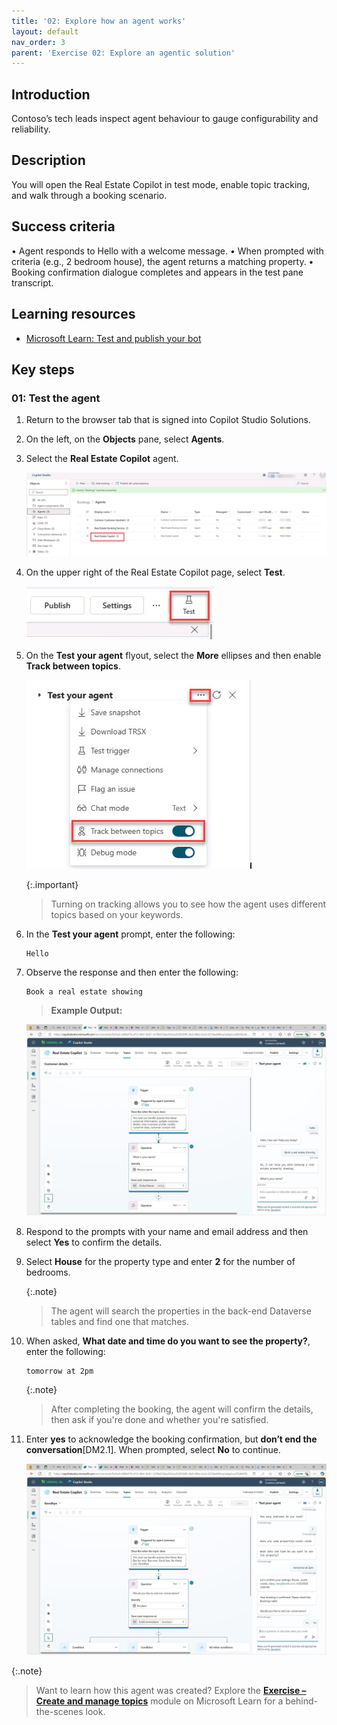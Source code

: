 ```yaml
---
title: '02: Explore how an agent works'
layout: default
nav_order: 3
parent: 'Exercise 02: Explore an agentic solution'
---
```

## Introduction
Contoso’s tech leads inspect agent behaviour to gauge configurability and reliability.

## Description
You will open the Real Estate Copilot in test mode, enable topic tracking, and walk through a booking scenario.

## Success criteria
•	Agent responds to Hello with a welcome message.
•	When prompted with criteria (e.g., 2 bedroom house), the agent returns a matching property.
•	Booking confirmation dialogue completes and appears in the test pane transcript.

## Learning resources
- [Microsoft Learn: Test and publish your bot](https://learn.microsoft.com/en-us/training/modules/test-publish-bot/)


## Key steps

### 01: Test the agent


1. Return to the browser tab that is signed into Copilot Studio Solutions.

1. On the left, on the **Objects** pane, select **Agents**. 

1. Select the **Real Estate Copilot** agent.

    ![realEstateCopilot.jpg](../../media/realEstateCopilot.jpg)

1. On the upper right of the Real Estate Copilot page, select **Test**.

    ![test1.jpg](../../media/test1.jpg)     

1. On the **Test your agent** flyout, select the **More** ellipses and then enable **Track between topics**.

    ![trackTopics.jpg](../../media/trackTopics.jpg)

    {:.important}
    > Turning on tracking allows you to see how the agent uses different topics based on your keywords.

1. In the **Test your agent** prompt, enter the following: 

    ```Prompt
    Hello
    ```

1. Observe the response and then enter the following:

    ```Prompt
    Book a real estate showing
    ```

    >**Example Output:**
    >
    ![sx1je5s1.jpg](../../media/sx1je5s1.jpg)

1. Respond to the prompts with your name and email address and then select **Yes** to confirm the details.

    <!-- Enter your *name* and *email address*, then confirm by selecting **yes**
    ![u6xx9mry.jpg](../../media/u6xx9mry.jpg) -->

1. Select **House** for the property type and enter **2** for the number of bedrooms.
    <!-- ![pkywz69w.jpg](../../media/pkywz69w.jpg) -->

    {:.note}
     > The agent will search the properties in the back-end Dataverse tables and find one that matches.
    <!-- ![lynx4w53.jpg](../../media/lynx4w53.jpg) -->

1. When asked, **What date and time do you want to see the property?**, enter the following:

    ```Prompt
    tomorrow at 2pm
    ```

    {:.note}
     > After completing the booking, the agent will confirm the details, then ask if you're done and whether you're satisfied.

1. Enter **yes** to acknowledge the booking confirmation, but **don’t end the conversation**[DM2.1]. When prompted, select **No** to continue.

   ![oov4gs79.jpg](../../media/oov4gs79.jpg)

{:.note} 
> Want to learn how this agent was created? Explore the [**Exercise – Create and manage topics**](https://learn.microsoft.com/en-us/training/modules/manage-power-virtual-agents-topics/) module on Microsoft Learn for a behind-the-scenes look.
